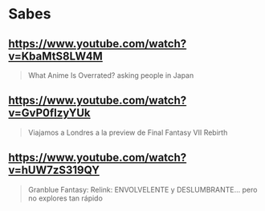 # Sabes

## https://www.youtube.com/watch?v=KbaMtS8LW4M

> What Anime Is Overrated? asking people in Japan

## https://www.youtube.com/watch?v=GvP0fIzyYUk

> Viajamos a Londres a la preview de Final Fantasy VII Rebirth

## https://www.youtube.com/watch?v=hUW7zS319QY

> Granblue Fantasy: Relink: ENVOLVELENTE y DESLUMBRANTE... pero no explores tan rápido 
